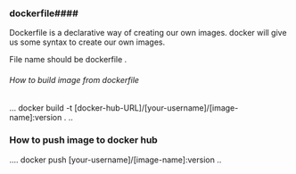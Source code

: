 ### dockerfile####
Dockerfile is a declarative way of creating our own images. docker will give us some syntax to create our own images.

File name should be dockerfile .
###### How to build image from dockerfile 
...
docker build -t [docker-hub-URL]/[your-username]/[image-name]:version .
..

### How to push image to docker hub
....
docker push [your-username]/[image-name]:version
..